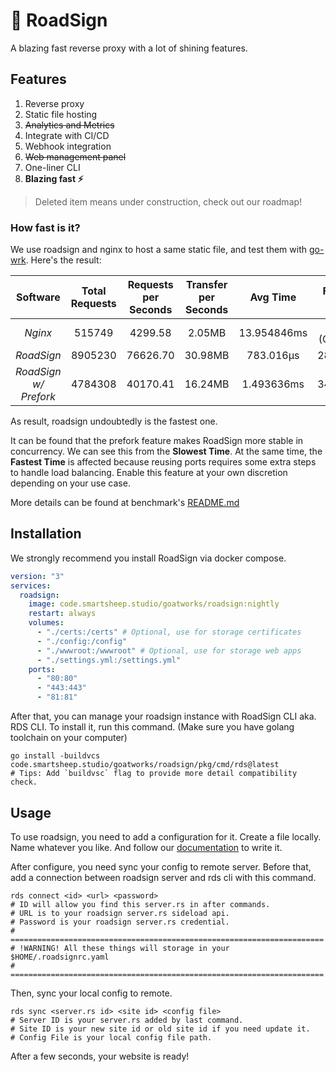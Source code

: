 # 🚦 RoadSign

A blazing fast reverse proxy with a lot of shining features.

## Features

1. Reverse proxy
2. Static file hosting
3. ~~Analytics and Metrics~~
4. Integrate with CI/CD
5. Webhook integration
6. ~~Web management panel~~
7. One-liner CLI
8. **Blazing fast ⚡**

> Deleted item means under construction, check out our roadmap!

### How fast is it?

We use roadsign and nginx to host a same static file, and test them with [go-wrk](https://github.com/tsliwowicz/go-wrk).
Here's the result:

|     **Software**      | Total Requests | Requests per Seconds | Transfer per Seconds |  Avg Time   | Fastest Time | Slowest Time | Errors Count |
|:---------------------:|:--------------:|:--------------------:|:--------------------:|:-----------:|:------------:|:------------:|:------------:|
|        _Nginx_        |     515749     |       4299.58        |        2.05MB        | 13.954846ms | 0s (Cached)  |  410.6972ms  |      0       |
|      _RoadSign_       |    8905230     |       76626.70       |       30.98MB        |  783.016µs  |   28.542µs   | 46.773083ms  |      0       |
| _RoadSign w/ Prefork_ |    4784308     |       40170.41       |       16.24MB        | 1.493636ms  |   34.291µs   |  8.727666ms  |      0       |

As result, roadsign undoubtedly is the fastest one.

It can be found that the prefork feature makes RoadSign more stable in concurrency. We can see this from the **Slowest
Time**. At the same time, the **Fastest Time** is affected because reusing ports requires some extra steps to handle
load balancing. Enable this feature at your own discretion depending on your use case.

More details can be found at benchmark's [README.md](./test/README.md)

## Installation

We strongly recommend you install RoadSign via docker compose.

```yaml
version: "3"
services:
  roadsign:
    image: code.smartsheep.studio/goatworks/roadsign:nightly
    restart: always
    volumes:
      - "./certs:/certs" # Optional, use for storage certificates
      - "./config:/config"
      - "./wwwroot:/wwwroot" # Optional, use for storage web apps
      - "./settings.yml:/settings.yml"
    ports:
      - "80:80"
      - "443:443"
      - "81:81"
```

After that, you can manage your roadsign instance with RoadSign CLI aka. RDS CLI.
To install it, run this command. (Make sure you have golang toolchain on your computer)

```shell
go install -buildvcs code.smartsheep.studio/goatworks/roadsign/pkg/cmd/rds@latest
# Tips: Add `buildvsc` flag to provide more detail compatibility check.
```

## Usage

To use roadsign, you need to add a configuration for it. Create a file locally.
Name whatever you like. And follow our [documentation](https://wiki.smartsheep.studio/roadsign/configuration/index.html) to
write it.

After configure, you need sync your config to remote server. Before that, add a connection between roadsign server and
rds cli with this command.

```shell
rds connect <id> <url> <password>
# ID will allow you find this server.rs in after commands.
# URL is to your roadsign server.rs sideload api.
# Password is your roadsign server.rs credential.
# ======================================================================
# !WARNING! All these things will storage in your $HOME/.roadsignrc.yaml
# ======================================================================
```

Then, sync your local config to remote.

```shell
rds sync <server.rs id> <site id> <config file>
# Server ID is your server.rs added by last command.
# Site ID is your new site id or old site id if you need update it.
# Config File is your local config file path.
```

After a few seconds, your website is ready!